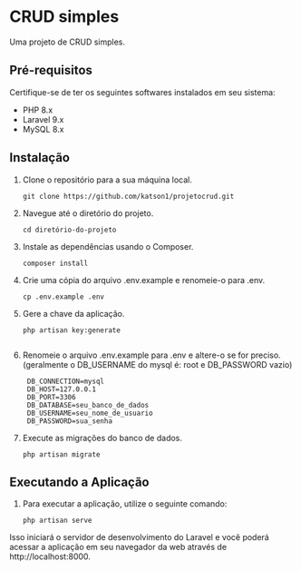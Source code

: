 # CRUD simples

Uma projeto de CRUD simples.

## Pré-requisitos

Certifique-se de ter os seguintes softwares instalados em seu sistema:

- PHP 8.x
- Laravel 9.x
- MySQL 8.x

## Instalação

1. Clone o repositório para a sua máquina local.
   ```shell
   git clone https://github.com/katson1/projetocrud.git

2. Navegue até o diretório do projeto.
   ```shell
   cd diretório-do-projeto
   
3. Instale as dependências usando o Composer.
   ```shell
   composer install

4. Crie uma cópia do arquivo .env.example e renomeie-o para .env.
   ```shell
   cp .env.example .env
   
5. Gere a chave da aplicação.
   ```shell
   php artisan key:generate
    
6. Renomeie o arquivo .env.example para .env e altere-o se for preciso. (geralmente o DB_USERNAME do mysql é: root e DB_PASSWORD vazio)
   ```shell
    DB_CONNECTION=mysql
    DB_HOST=127.0.0.1
    DB_PORT=3306
    DB_DATABASE=seu_banco_de_dados
    DB_USERNAME=seu_nome_de_usuario
    DB_PASSWORD=sua_senha

7. Execute as migrações do banco de dados.
     ```shell
    php artisan migrate

## Executando a Aplicação

1. Para executar a aplicação, utilize o seguinte comando:
   ```shell
   php artisan serve

Isso iniciará o servidor de desenvolvimento do Laravel e você poderá acessar a aplicação em seu navegador da web através de http://localhost:8000.





